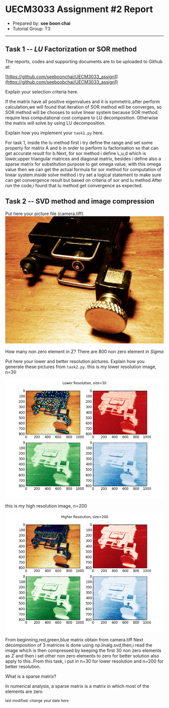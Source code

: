 UECM3033 Assignment #2 Report
========================================================

- Prepared by: **see boon chai**
- Tutorial Group: T3

--------------------------------------------------------

## Task 1 --  $LU$ Factorization or SOR method

The reports, codes and supporting documents are to be uploaded to Github at: 

[https://github.com/seeboonchai/UECM3033_assign1](https://github.com/seeboobchai/UECM3033_assign1)

Explain your selection criteria here.

If the matrix have all positive eigenvalues and it is symmetric,after perform calculation,we will found that iteration of SOR method will be converges, so  SOR method  will be chooses to solve linear system because SOR method require less computational cost compare to LU decomposition. Otherwise the matrix will solve by  using LU decomposition.

Explain how you implement your `task1.py` here.

For task 1, inside the lu method first i try define the range and set some property  for matrix A and b in order to perform lu factorisation so that can get accurate result for b.Next, for sor method i define L,u,d which is lower,upper  triangular matrices and diagonal matrix, besides i define also a sparse matrix for substitution purpose to get omega value, with this omega value then we can get the actual formula for sor method for computation of linear system.inside solve method i try set a logical statement to make sure can get convergence result but based on criteria of sor and lu method.After run the code,i found that lu method get convergence as expected.

## Task 2 -- SVD method and image compression

Put here your picture file (camera.tiff)
![camera.tiff](camera.tiff)

How many non zero element in $\Sigma$?
There are 800 non zero element in $Sigma$

Put here your lower and better resolution pictures. Explain how you generate
these pictures from `task2.py`.
this is my lower resolution image, n=30

![lower.tiff](lower.tiff)

this is my high resolution image, n=200

![high.tiff](high.tiff)

 From beginning,red,green,blue matrix obtain from camera.tiff Next decomposition of 3 matrices is done using np.linalg.svd,then,i read the image which is then compressed by keeping the first 30 non zero elements as $\Sigma$ and then  i set other non zero elements to zero for better solution also apply to this..From this task, i put in n=30 for lower resolution and n=200 for better resolution.



What is a sparse matrix?

In numerical analysis, a sparse matrix is a matrix in which most of the elements are zero


<sup>last modified: change your date here</sup>
